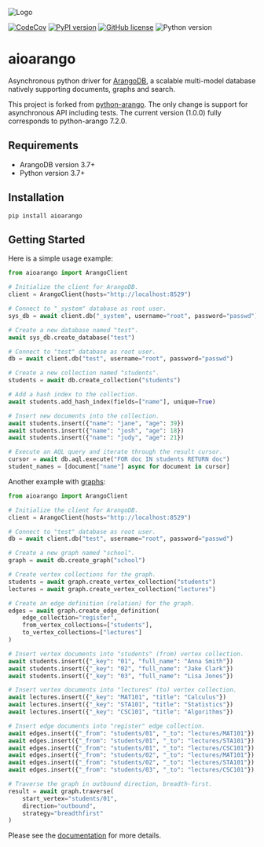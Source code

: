 ![Logo](https://user-images.githubusercontent.com/9555251/124462469-5ecb0e80-dd9a-11eb-9083-01f3e827f8d1.png)

[![CodeCov](https://codecov.io/gh/mirrorrim/aioarango/branch/main/graph/badge.svg?token=DXg0O4hxnx)](https://codecov.io/gh/mirrorrim/aioarango)
[![PyPI version](https://badge.fury.io/py/aioarango.svg)](https://badge.fury.io/py/aioarango)
[![GitHub license](https://img.shields.io/badge/license-MIT-brightgreen)](https://github.com/mirrorrim/aioarango/blob/main/LICENSE)
![Python version](https://img.shields.io/badge/python-3.7%2B-blue)

# aioarango

Asynchronous python driver for [ArangoDB](https://www.arangodb.com), a scalable multi-model
database natively supporting documents, graphs and search.

This project is forked from [python-arango](https://github.com/joowani/python-arango). 
The only change is support for asynchronous API including tests. 
The current version (1.0.0) fully corresponds to python-arango 7.2.0.

## Requirements

- ArangoDB version 3.7+
- Python version 3.7+

## Installation

```shell
pip install aioarango
```

## Getting Started

Here is a simple usage example:

```python
from aioarango import ArangoClient

# Initialize the client for ArangoDB.
client = ArangoClient(hosts="http://localhost:8529")

# Connect to "_system" database as root user.
sys_db = await client.db("_system", username="root", password="passwd")

# Create a new database named "test".
await sys_db.create_database("test")

# Connect to "test" database as root user.
db = await client.db("test", username="root", password="passwd")

# Create a new collection named "students".
students = await db.create_collection("students")

# Add a hash index to the collection.
await students.add_hash_index(fields=["name"], unique=True)

# Insert new documents into the collection.
await students.insert({"name": "jane", "age": 39})
await students.insert({"name": "josh", "age": 18})
await students.insert({"name": "judy", "age": 21})

# Execute an AQL query and iterate through the result cursor.
cursor = await db.aql.execute("FOR doc IN students RETURN doc")
student_names = [document["name"] async for document in cursor]
```

Another example with [graphs](https://www.arangodb.com/docs/stable/graphs.html):

```python
from aioarango import ArangoClient

# Initialize the client for ArangoDB.
client = ArangoClient(hosts="http://localhost:8529")

# Connect to "test" database as root user.
db = await client.db("test", username="root", password="passwd")

# Create a new graph named "school".
graph = await db.create_graph("school")

# Create vertex collections for the graph.
students = await graph.create_vertex_collection("students")
lectures = await graph.create_vertex_collection("lectures")

# Create an edge definition (relation) for the graph.
edges = await graph.create_edge_definition(
    edge_collection="register",
    from_vertex_collections=["students"],
    to_vertex_collections=["lectures"]
)

# Insert vertex documents into "students" (from) vertex collection.
await students.insert({"_key": "01", "full_name": "Anna Smith"})
await students.insert({"_key": "02", "full_name": "Jake Clark"})
await students.insert({"_key": "03", "full_name": "Lisa Jones"})

# Insert vertex documents into "lectures" (to) vertex collection.
await lectures.insert({"_key": "MAT101", "title": "Calculus"})
await lectures.insert({"_key": "STA101", "title": "Statistics"})
await lectures.insert({"_key": "CSC101", "title": "Algorithms"})

# Insert edge documents into "register" edge collection.
await edges.insert({"_from": "students/01", "_to": "lectures/MAT101"})
await edges.insert({"_from": "students/01", "_to": "lectures/STA101"})
await edges.insert({"_from": "students/01", "_to": "lectures/CSC101"})
await edges.insert({"_from": "students/02", "_to": "lectures/MAT101"})
await edges.insert({"_from": "students/02", "_to": "lectures/STA101"})
await edges.insert({"_from": "students/03", "_to": "lectures/CSC101"})

# Traverse the graph in outbound direction, breadth-first.
result = await graph.traverse(
    start_vertex="students/01",
    direction="outbound",
    strategy="breadthfirst"
)
```

Please see the [documentation](https://aioarango.readthedocs.io) for more details.
